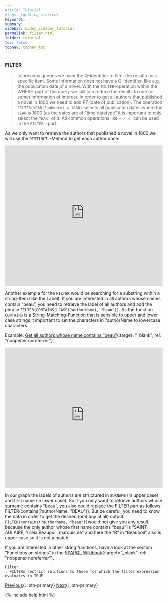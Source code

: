 ```yaml
---
#title: Tutorial
#tags: [getting_started]
keywords:
summary:
sidebar: mydoc_sidebar_tutorial
permalink: filter.html
folder: tutorial
toc: false
topnav: topnav_tut
---
```


### **FILTER**

> In previous queries we used the Q-Identifier to filter the results for a specific item. Some information does not have a Q-Identifier, like e.g. the publication date of a novel. With the `FILTER`-operation within the WHERE-part of the query we still can reduce the results to one (or some) information of interest. In order to get all authors that published a novel in 1800 we need to add P7 (date of publication). The operation `FILTER(YEAR(?pubdate) = 1800)` selects all publication dates where the `YEAR` is 1800 (as the dates are of “time datatype” it is important to only select the `YEAR ` of it.
> All common operations like `= > < ` can be used in the `FILTER `-part.

As we only want to retrieve the authors that published a novel in 1800 we will use the `DISTINCT `-Method to get each author once:

<p><iframe style="width:100%;max-width:100%;height:450px" frameborder="0" allowfullscreen  src="https://query.mimotext.uni-trier.de/#%23%20filter%20for%20all%20authors%20that%20published%20a%20novel%20in%201800%0Aprefix%20wd%3A%3Chttp%3A%2F%2Fdata.mimotext.uni-trier.de%2Fentity%2F%3E%0Aprefix%20wdt%3A%3Chttp%3A%2F%2Fdata.mimotext.uni-trier.de%2Fprop%2Fdirect%2F%3E%20%0ASELECT%20DISTINCT%20%3FauthorName%20%28YEAR%28%3Fpubdate%29%20as%20%3Fyear%29%0A%20WHERE%20%7B%0A%20%20%20%3Fwork%20wdt%3AP5%20%3Fauthor%3B%20wdt%3AP9%20%3Fpubdate.%20%23%20work%20has%20author%20and%20a%20publication%20date%0A%20%20%20%3Fauthor%20rdfs%3Alabel%20%3FauthorName%20.%20%23%20get%20author%20label%20%28not%20only%20Link%20to%20author%29%0A%20%20%20FILTER%28LANG%28%3FauthorName%29%20%3D%20%22en%22%29.%20%23%20other%20options%3A%20%22fr%22%2C%20%22de%22.%20Filter%20is%20needed%20as%20there%20is%20more%20than%20one%20label%20%28language%20dependent%29%0A%20%20%20FILTER%28YEAR%28%3Fpubdate%29%20%3D%201800%29%20%0A%20%20%20%23%20filter%20for%20the%20publication%20date%20of%20interest%0A%20%7D%20%0A" referrerpolicy="origin" sandbox="allow-forms allow-scripts allow-same-origin allow-popups" ></iframe>
                </p>

Another example for the `FILTER` would be searching for a substring within a string-Item (like the Label). If you are interested in all authors whose names contain “beau”, you need to retrieve the label of all authors and add the phrase `FILTER(CONTAINS(LCASE(?authorName), "beau"))`.
As the function `CONTAINS` is a String-Matching-Function that is sensible to upper and lower case strings it important to set the characters in ?authorName to lowercase characters.

Example: [Get all authors whose name contains “beau”](https://tinyurl.com/22wlwkyz){:target="\_blank", rel: "noopener noreferrer"}

<p><iframe style="width:100%;max-width:100%;height:450px" frameborder="0" allowfullscreen  src="https://query.mimotext.uni-trier.de/#%23%20Filter%20for%20all%20authors%20%20whose%20name%20contains%20%22beau%22%0Aprefix%20wd%3A%3Chttp%3A%2F%2Fdata.mimotext.uni-trier.de%2Fentity%2F%3E%0Aprefix%20wdt%3A%3Chttp%3A%2F%2Fdata.mimotext.uni-trier.de%2Fprop%2Fdirect%2F%3E%20%0ASELECT%20%3FauthorName%20%3Fauthor%0AWHERE%20%7B%0A%20%20%3Fauthor%20wdt%3AP11%20wd%3AQ11%20.%20%23%20item%20has%20property%20%22occupation%22%28P29%29%20namely%20%22author%22%28Q15%29.%0A%20%20%3Fauthor%20rdfs%3Alabel%20%3FauthorName%20.%20%23%20get%20author%20label%20%28not%20only%20Link%20to%20author%29%0A%20%20FILTER%28LANG%28%3FauthorName%29%20%3D%20%22fr%22%29%20.%0A%20%20FILTER%28CONTAINS%28LCASE%28%3FauthorName%29%2C%20%22beau%22%29%29.%0A%20%20%7D%0A" referrerpolicy="origin" sandbox="allow-forms allow-scripts allow-same-origin allow-popups" ></iframe>
                </p>

In our graph the labels of authors are structured in `SURNAME` (in upper case) and first name (in lower case). So if you only want to retrieve authors whose surname contains “beau”, you also could replace the FILTER part as follows: FILTER(contains(?authorName, "BEAU")).
But be careful, you need to know the data in order to get the desired (or if any at all) output. `FILTER(contains(?authorName, "beau"))`would not give you any result, because the only author whose first name contains “beau” is “SAINT-AULAIRE, Yrieix Beaupoil, marquis de” and here the “B” in “Beaupoil” also is upper case so it is not a match.

If you are interested in other string functions, have a look at the section "Functions on strings" in the [SPARQL Wikibook](https://en.wikibooks.org/wiki/SPARQL/Expressions_and_Functions#Functions_on_strings){:target="_blank", rel: "noopener noreferrer"}.

```
Filter
: FILTERs restrict solutions to those for which the filter expression evaluates to TRUE.

```

[Previous](./limit.html){: .btn-primary} [Next](./optional.html){: .btn-primary}

<!-- {% include links.html %} -->

{% include help.html %}
